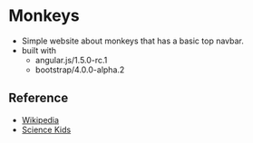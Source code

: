 # Monkeys
- Simple website about monkeys that has a basic top navbar.
- built with
    + angular.js/1.5.0-rc.1
    + bootstrap/4.0.0-alpha.2

## Reference
- [Wikipedia](https://en.wikipedia.org/wiki/Monkey)
- [Science Kids](http://www.sciencekids.co.nz/sciencefacts/animals/monkey.html)
